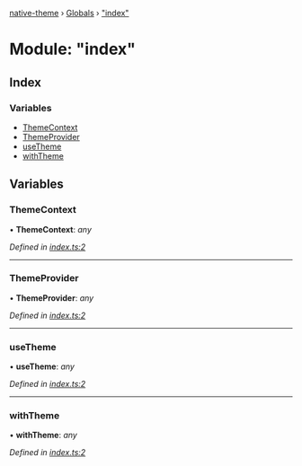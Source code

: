 [native-theme](../README.md) › [Globals](../globals.md) › ["index"](_index_.md)

# Module: "index"

## Index

### Variables

* [ThemeContext](_index_.md#themecontext)
* [ThemeProvider](_index_.md#themeprovider)
* [useTheme](_index_.md#usetheme)
* [withTheme](_index_.md#withtheme)

## Variables

###  ThemeContext

• **ThemeContext**: *any*

*Defined in [index.ts:2](https://github.com/CarlosBalladares/native-theme/blob/f352f73/src/index.ts#L2)*

___

###  ThemeProvider

• **ThemeProvider**: *any*

*Defined in [index.ts:2](https://github.com/CarlosBalladares/native-theme/blob/f352f73/src/index.ts#L2)*

___

###  useTheme

• **useTheme**: *any*

*Defined in [index.ts:2](https://github.com/CarlosBalladares/native-theme/blob/f352f73/src/index.ts#L2)*

___

###  withTheme

• **withTheme**: *any*

*Defined in [index.ts:2](https://github.com/CarlosBalladares/native-theme/blob/f352f73/src/index.ts#L2)*
